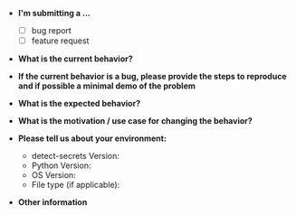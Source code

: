 * **I'm submitting a ...**
  - [ ] bug report
  - [ ] feature request

* **What is the current behavior?**

* **If the current behavior is a bug, please provide the steps to reproduce and if possible a minimal demo of the problem**

* **What is the expected behavior?**

* **What is the motivation / use case for changing the behavior?**

* **Please tell us about your environment:**
  - detect-secrets Version:
  - Python Version:
  - OS Version:
  - File type (if applicable):

* **Other information**
<!-- (e.g. detailed explanation, stacktraces, related issues, suggestions how to fix, links for us to have context, eg. Stack Overflow, gitter etc.). If you have or can produce a baseline file, please provide it as part of a separate comment. -->
